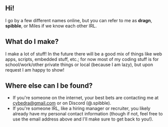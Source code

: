 ## Hi!

I go by a few different names online, but you can refer to me as **dragn**, **spibble**, or Miles if we know each other IRL.

## What do I make?

I make a lot of stuff! In the future there will be a good mix of things like web apps, scripts, embedded stuff, etc.; for now most of my coding stuff is for school/work/other private things or local (because I am lazy), but upon request I am happy to show!

## Where else can I be found?

- If you're someone on the internet, your best bets are contacting me at cybedra@gmail.com or on Discord (@.spibble).
- If you're someone IRL, like a hiring manager or recruiter, you likely already have my personal contact information (though if not, feel free to use the email address above and I'll make sure to get back to you!).
